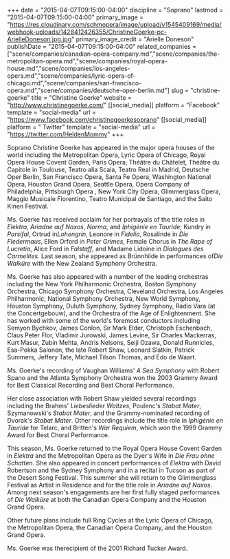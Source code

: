 +++
date = "2015-04-07T09:15:00-04:00"
discipline = "Soprano"
lastmod = "2015-04-07T09:15:00-04:00"
primary_image = "https://res.cloudinary.com/schmopera/image/upload/v1545409169/media/webhook-uploads/1428412426355/ChristineGoerke-pc-ArielleDoneson.jpg.jpg"
primary_image_credit = "Arielle Doneson"
publishDate = "2015-04-07T09:15:00-04:00"
related_companies = ["scene/companies/canadian-opera-company.md","scene/companies/the-metropolitan-opera.md","scene/companies/royal-opera-house.md","scene/companies/los-angeles-opera.md","scene/companies/lyric-opera-of-chicago.md","scene/companies/san-francisco-opera.md","scene/companies/deutsche-oper-berlin.md"]
slug = "christine-goerke"
title = "Christine Goerke"
website = "http://www.christinegoerke.com/"
[[social_media]]
platform = "Facebook"
template = "social-media"
url = "https://www.facebook.com/christinegoerkesoprano"
[[social_media]]
platform = " Twitter"
template = "social-media"
url = "https://twitter.com/HeldenMommy"
+++

<p>
	Soprano Christine Goerke has appeared in the major opera houses of the world including the Metropolitan Opera, Lyric Opera of Chicago, Royal Opera House Covent Garden, Paris Opera, Théâtre du Châtelet, Théâtre du Capitole in Toulouse, Teatro alla Scala, Teatro Real in Madrid, Deutsche Oper Berlin, San Francisco Opera, Santa Fe Opera, Washington National Opera, Houston Grand Opera, Seattle Opera, Opera Company of Philadelphia, Pittsburgh Opera , New York City Opera, Glimmerglass Opera, Maggio Musicale Fiorentino, Teatro Municipal de Santiago, and the Saito Kinen Festival.<br>
</p>
<p>
	Ms. Goerke has received acclaim for her portrayals of the title roles in <em>Elektra</em>, <em>Ariadne auf Naxos</em>, <em>Norma</em>, and <em>Iphigénie en Tauride</em>; Kundry in <em>Parsifal</em>, Ortrud in<em>Lohengrin</em>, Leonore in <em>Fidelio</em>, Rosalinde in <em>Die Fledermaus</em>, Ellen Orford in <em>Peter Grimes</em>, Female Chorus in <em>The Rape of Lucretia</em>, Alice Ford in <em>Falstaff</em>, and Madame Lidoine in <em>Dialogues des Carmelites</em>. Last season, she appeared as Brünnhilde in performances of<em>Die Walküre</em> with the New Zealand Symphony Orchestra.
</p>
<p>
	Ms. Goerke has also appeared with a number of the leading orchestras including the New York Philharmonic Orchestra, Boston Symphony Orchestra, Chicago Symphony Orchestra, Cleveland Orchestra, Los Angeles Philharmonic, National Symphony Orchestra, New World Symphony, Houston Symphony, Duluth Symphony, Sydney Symphony, Radio Vara (at the Concertgebouw), and the Orchestra of the Age of Enlightenment. She has worked with some of the world's foremost conductors including Semyon Bychkov, James Conlon, Sir Mark Elder, Christoph Eschenbach, Claus Peter Flor, Vladimir Jurowski, James Levine, Sir Charles Mackerras, Kurt Masur, Zubin Mehta, Andris Nelsons, Seiji Ozawa, Donald Runnicles, Esa-Pekka Salonen, the late Robert Shaw, Leonard Slatkin, Patrick Summers, Jeffery Tate, Michael Tilson Thomas, and Edo de Waart.
</p>
<p>
	Ms. Goerke's recording of Vaughan Williams'<em> A Sea Symphony</em> with Robert Spano and the Atlanta Symphony Orchestra won the 2003 Grammy Award for Best Classical Recording and Best Choral Performance.
</p>
<p>
	Her close association with Robert Shaw yielded several recordings including the Brahms'<em> Liebeslieder Waltzes</em>, Poulenc's <em>Stabat Mater</em>, Szymanowski's <em>Stabat Mater</em>, and the Grammy-nominated recording of Dvorak's <em>Stabat Mater</em>. Other recordings include the title role in<em> Iphigénie en Tauride </em>for Telarc, and Britten's <em>War Requiem</em>, which won the 1999 Grammy Award for Best Choral Performance.
</p>
<p>
	This season, Ms. Goerke returned to the Royal Opera House Covent Garden in <em>Elektra</em> and the Metropolitan Opera as the Dyer's Wife in <em>Die Frau ohne Schatten</em>. She also appeared in concert performances of <em>Elektra</em> with David Robertson and the Sydney Symphony and in a recital in Tucson as part of the Desert Song Festival. This summer she will return to the Glimmerglass Festival as Artist in Residence and for the title role in<em> Ariadne auf Naxos</em>. Among next season's engagements are her first fully staged performances of <em>Die Walküre</em> at both the Canadian Opera Company and the Houston Grand Opera.
</p>
<p>
	Other future plans include full Ring Cycles at the Lyric Opera of Chicago, the Metropolitan Opera, the Canadian Opera Company, and the Houston Grand Opera.
</p>
<p>
	Ms. Goerke was therecipient of the 2001 Richard Tucker Award.
</p>
<p>
	<br>
</p>
